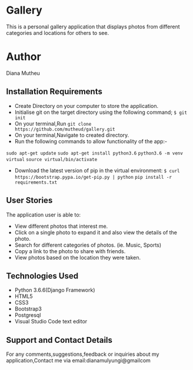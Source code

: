 # Gallery

 This is a personal gallery application that displays photos from different categories and locations for others to see.

# Author
Diana Mutheu

## Installation Requirements
- Create Directory on your computer to store the application.
- Initialise git on the target directory using the following command;
    `$ git init`
- On your terminal,Run `git clone https://github.com/mutheud/gallery.git`
- On your terminal,Navigate to created directory.
- Run the following commands to allow functionality of the app:-

`sudo apt-get update`
`sudo apt-get install python3.6`
`python3.6 -m venv virtual`
`source virtual/bin/activate`
- Download the latest version of pip in the virtual environment: `$ curl https://bootstrap.pypa.io/get-pip.py | python`
`pip install -r requirements.txt`


## User Stories
The application user is able to:
- View different photos that interest me.
- Click on a single photo to expand it and also view the details of the photo.
- Search for different categories of photos. (ie. Music, Sports)
- Copy a link to the photo to share with friends.
- View photos based on the location they were taken.

## Technologies Used
- Python 3.6.6(Django Framework)
- HTML5
- CSS3
- Bootstrap3
- Postgresql
- Visual Studio Code text editor

## Support and Contact Details
For any comments,suggestions,feedback or inquiries about my application,Contact me via email:dianamulyungi@gmailcom


